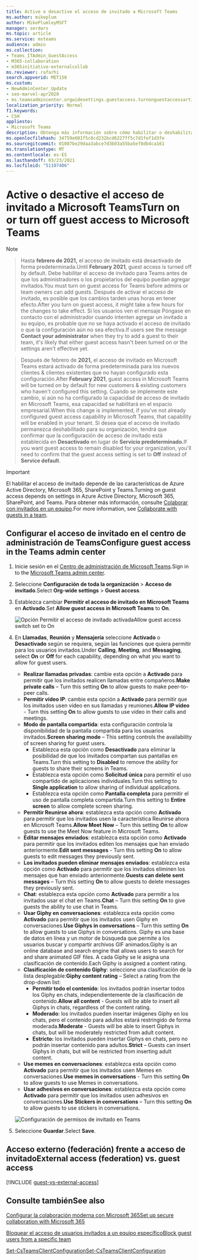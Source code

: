 ```yaml
---
title: Active o desactive el acceso de invitado a Microsoft Teams
ms.author: mikeplum
author: MikePlumleyMSFT
manager: serdars
ms.topic: article
ms.service: msteams
audience: admin
ms.collection:
- Teams_ITAdmin_GuestAccess
- M365-collaboration
- m365initiative-externalcollab
ms.reviewer: rafarhi
search.appverid: MET150
ms.custom:
- NewAdminCenter_Update
- seo-marvel-apr2020
- ms.teamsadmincenter.orgwidesettings.guestaccess.turnonguestaccessarticle
localization_priority: Normal
f1.keywords:
- CSH
appliesto:
- Microsoft Teams
description: Obtenga más información sobre cómo habilitar o deshabilitar el acceso de invitado en Microsoft Teams como administrador de Office 365.
ms.openlocfilehash: 34759e601f5c0cd232bcd6227ff5c7d1fef1d3fe
ms.sourcegitcommit: 01087be29daa3abce7d3b03a55ba5ef8db4ca161
ms.translationtype: MT
ms.contentlocale: es-ES
ms.lasthandoff: 03/23/2021
ms.locfileid: "51107406"
---
```

# <a name="turn-on-or-turn-off-guest-access-to-microsoft-teams"></a><span data-ttu-id="ea200-103">Active o desactive el acceso de invitado a Microsoft Teams</span><span class="sxs-lookup"><span data-stu-id="ea200-103">Turn on or turn off guest access to Microsoft Teams</span></span>

> [!Note]

> <span data-ttu-id="ea200-104">Hasta **febrero de 2021,** el acceso de invitado está desactivado de forma predeterminada.</span><span class="sxs-lookup"><span data-stu-id="ea200-104">Until **February 2021**, guest access is turned off by default.</span></span> <span data-ttu-id="ea200-105">Debe habilitar el acceso de invitado para Teams antes de que los administradores o los propietarios del equipo puedan agregar invitados.</span><span class="sxs-lookup"><span data-stu-id="ea200-105">You must turn on guest access for Teams before admins or team owners can add guests.</span></span> <span data-ttu-id="ea200-106">Después de activar el acceso de invitado, es posible que los cambios tarden unas horas en tener efecto.</span><span class="sxs-lookup"><span data-stu-id="ea200-106">After you turn on guest access, it might take a few hours for the changes to take effect.</span></span> <span data-ttu-id="ea200-107">Si los usuarios  ven el mensaje Póngase en contacto con el administrador cuando intenten agregar un invitado a su equipo, es probable que no se haya activado el acceso de invitado o que la configuración aún no sea efectiva.</span><span class="sxs-lookup"><span data-stu-id="ea200-107">If users see the message **Contact your administrator** when they try to add a guest to their team, it's likely that either guest access hasn't been turned on or the settings aren't effective yet.</span></span>

> <span data-ttu-id="ea200-108">Después de febrero de **2021,** el acceso de invitado en Microsoft Teams estará activado de forma predeterminada para los nuevos clientes & clientes existentes que no hayan configurado esta configuración.</span><span class="sxs-lookup"><span data-stu-id="ea200-108">After **February 2021**, guest access in Microsoft Teams will be turned on by default for new customers & existing customers who haven't configured this setting.</span></span> <span data-ttu-id="ea200-109">Cuando se implemente este cambio, si aún no ha configurado la capacidad de acceso de invitado en Microsoft Teams, esa capacidad se habilitará en el espacio empresarial.</span><span class="sxs-lookup"><span data-stu-id="ea200-109">When this change is implemented, if you've not already configured guest access capability in Microsoft Teams, that capability will be enabled in your tenant.</span></span> <span data-ttu-id="ea200-110">Si desea que el acceso de invitado permanezca deshabilitado para su organización, tendrá que confirmar que la configuración de acceso de invitado está establecida en **Desactivado** en lugar de **Servicio predeterminado.**</span><span class="sxs-lookup"><span data-stu-id="ea200-110">If you want guest access to remain disabled for your organization, you'll need to confirm that the guest access setting is set to **Off** instead of **Service default**.</span></span>

> [!IMPORTANT]
> <span data-ttu-id="ea200-111">El habilitar el acceso de invitado depende de las características de Azure Active Directory, Microsoft 365, SharePoint y Teams.</span><span class="sxs-lookup"><span data-stu-id="ea200-111">Turning on guest access depends on settings in Azure Active Directory, Microsoft 365, SharePoint, and Teams.</span></span> <span data-ttu-id="ea200-112">Para obtener más información, consulte [Colaborar con invitados en un equipo](/microsoft-365/solutions/collaborate-as-team).</span><span class="sxs-lookup"><span data-stu-id="ea200-112">For more information, see [Collaborate with guests in a team](/microsoft-365/solutions/collaborate-as-team).</span></span>

## <a name="configure-guest-access-in-the-teams-admin-center"></a><span data-ttu-id="ea200-113">Configurar el acceso de invitado en el centro de administración de Teams</span><span class="sxs-lookup"><span data-stu-id="ea200-113">Configure guest access in the Teams admin center</span></span>

1. <span data-ttu-id="ea200-114">Inicie sesión en el [Centro de administración de Microsoft Teams](https://admin.teams.microsoft.com/).</span><span class="sxs-lookup"><span data-stu-id="ea200-114">Sign in to the [Microsoft Teams admin center](https://admin.teams.microsoft.com/).</span></span>

2. <span data-ttu-id="ea200-115">Seleccione **Configuración de toda la organización** > **Acceso de invitado**.</span><span class="sxs-lookup"><span data-stu-id="ea200-115">Select **Org-wide settings** > **Guest access**.</span></span>

3. <span data-ttu-id="ea200-116">Establezca cambiar **Permitir el acceso de invitado en Microsoft Teams** en **Activado**.</span><span class="sxs-lookup"><span data-stu-id="ea200-116">Set **Allow guest access in Microsoft Teams** to **On**.</span></span>

    ![<span data-ttu-id="ea200-117">Opción Permitir el acceso de invitado activada</span><span class="sxs-lookup"><span data-stu-id="ea200-117">Allow guest access switch set to On</span></span> ](media/guest-access-setting.png)

4. <span data-ttu-id="ea200-118">En **Llamadas**, **Reunión** y **Mensajería** seleccione **Activado** o **Desactivado** según se requiera, según las funciones que quiera permitir para los usuarios invitados.</span><span class="sxs-lookup"><span data-stu-id="ea200-118">Under **Calling**, **Meeting**, and **Messaging**, select **On** or **Off** for each capability, depending on what you want to allow for guest users.</span></span>

      - <span data-ttu-id="ea200-119">**Realizar llamadas privadas**: cambie esta opción a **Activado** para permitir que los invitados realicen llamadas entre compañeros.</span><span class="sxs-lookup"><span data-stu-id="ea200-119">**Make private calls** – Turn this setting **On** to allow guests to make peer-to-peer calls.</span></span>
      - <span data-ttu-id="ea200-120">**Permitir vídeo IP**: cambie esta opción a **Activado** para permitir que los invitados usen vídeo en sus llamadas y reuniones.</span><span class="sxs-lookup"><span data-stu-id="ea200-120">**Allow IP video** - Turn this setting **On** to allow guests to use video in their calls and meetings.</span></span>
      - <span data-ttu-id="ea200-121">**Modo de pantalla compartida**: esta configuración controla la disponibilidad de la pantalla compartida para los usuarios invitados.</span><span class="sxs-lookup"><span data-stu-id="ea200-121">**Screen sharing mode** – This setting controls the availability of screen sharing for guest users.</span></span>
          - <span data-ttu-id="ea200-122">Establezca esta opción como **Desactivado** para eliminar la posibilidad de que los invitados compartan sus pantallas en Teams.</span><span class="sxs-lookup"><span data-stu-id="ea200-122">Turn this setting to **Disabled** to remove the ability for guests to share their screens in Teams.</span></span>
          - <span data-ttu-id="ea200-123">Establezca esta opción como **Solicitud única** para permitir el uso compartido de aplicaciones individuales.</span><span class="sxs-lookup"><span data-stu-id="ea200-123">Turn this setting to **Single application** to allow sharing of individual applications.</span></span>
          - <span data-ttu-id="ea200-124">Establezca esta opción como **Pantalla completa** para permitir el uso de pantalla completa compartida.</span><span class="sxs-lookup"><span data-stu-id="ea200-124">Turn this setting to **Entire screen** to allow complete screen sharing.</span></span>
      - <span data-ttu-id="ea200-125">**Permitir Reunirse ahora**: establezca esta opción como **Activado** para permitir que los invitados usen la característica Reunirse ahora en Microsoft Teams.</span><span class="sxs-lookup"><span data-stu-id="ea200-125">**Allow Meet Now** – Turn this setting **On** to allow guests to use the Meet Now feature in Microsoft Teams.</span></span>
      - <span data-ttu-id="ea200-126">**Editar mensajes enviados**: establezca esta opción como **Activado** para permitir que los invitados editen los mensajes que han enviado anteriormente.</span><span class="sxs-lookup"><span data-stu-id="ea200-126">**Edit sent messages** - Turn this setting **On** to allow guests to edit messages they previously sent.</span></span>
      - <span data-ttu-id="ea200-127">**Los invitados pueden eliminar mensajes enviados**: establezca esta opción como **Activado** para permitir que los invitados eliminen los mensajes que han enviado anteriormente.</span><span class="sxs-lookup"><span data-stu-id="ea200-127">**Guests can delete sent messages** – Turn this setting **On** to allow guests to delete messages they previously sent.</span></span>
      - <span data-ttu-id="ea200-128">**Chat**: establezca esta opción como **Activado** para permitir a los invitados usar el chat en Teams.</span><span class="sxs-lookup"><span data-stu-id="ea200-128">**Chat** – Turn this setting **On** to give guests the ability to use chat in Teams.</span></span>
      - <span data-ttu-id="ea200-129">**Usar Giphy en conversaciones**: establezca esta opción como **Activado** para permitir que los invitados usen Giphy en conversaciones.</span><span class="sxs-lookup"><span data-stu-id="ea200-129">**Use Giphys in conversations** – Turn this setting **On** to allow guests to use Giphys in conversations.</span></span> <span data-ttu-id="ea200-130">Giphy es una base de datos en línea y un motor de búsqueda que permite a los usuarios buscar y compartir archivos GIF animados.</span><span class="sxs-lookup"><span data-stu-id="ea200-130">Giphy is an online database and search engine that allows users to search for and share animated GIF files.</span></span> <span data-ttu-id="ea200-131">A cada Giphy se le asigna una clasificación de contenido.</span><span class="sxs-lookup"><span data-stu-id="ea200-131">Each Giphy is assigned a content rating.</span></span>
      - <span data-ttu-id="ea200-132">**Clasificación de contenido Giphy**: seleccione una clasificación de la lista desplegable:</span><span class="sxs-lookup"><span data-stu-id="ea200-132">**Giphy content rating** –  Select a rating from the drop-down list:</span></span>
          - <span data-ttu-id="ea200-133">**Permitir todo el contenido**: los invitados podrán insertar todos los Giphy en chats, independientemente de la clasificación de contenido.</span><span class="sxs-lookup"><span data-stu-id="ea200-133">**Allow all content** - Guests will be able to insert all Giphys in chats, regardless of the content rating.</span></span>
          - <span data-ttu-id="ea200-134">**Moderado**: los invitados pueden insertar imágenes Giphy en los chats, pero el contenido para adultos estará restringido de forma moderada.</span><span class="sxs-lookup"><span data-stu-id="ea200-134">**Moderate** - Guests will be able to insert Giphys in chats, but will be moderately restricted from adult content.</span></span>
          - <span data-ttu-id="ea200-135">**Estricto:** los invitados pueden insertar Giphys en chats, pero no podrán insertar contenido para adultos.</span><span class="sxs-lookup"><span data-stu-id="ea200-135">**Strict** – Guests can insert Giphys in chats, but will be restricted from inserting adult content.</span></span>
      - <span data-ttu-id="ea200-136">**Use memes en conversaciones**: establezca esta opción como **Activado** para permitir que los invitados usen Memes en conversaciones.</span><span class="sxs-lookup"><span data-stu-id="ea200-136">**Use memes in conversations** - Turn this setting **On** to allow guests to use Memes in conversations.</span></span>
      - <span data-ttu-id="ea200-137">**Usar adhesivos en conversaciones**: establezca esta opción como **Activado** para permitir que los invitados usen adhesivos en conversaciones.</span><span class="sxs-lookup"><span data-stu-id="ea200-137">**Use Stickers in conversations** – Turn this setting **On** to allow guests to use stickers in conversations.</span></span>

    ![Configuración de permisos de invitado en Teams](media/manage-guest-access-image1.png)

5. <span data-ttu-id="ea200-139">Seleccione **Guardar**.</span><span class="sxs-lookup"><span data-stu-id="ea200-139">Select **Save**.</span></span>

## <a name="external-access-federation-vs-guest-access"></a><span data-ttu-id="ea200-140">Acceso externo (federación) frente a acceso de invitado</span><span class="sxs-lookup"><span data-stu-id="ea200-140">External access (federation) vs. guest access</span></span>

[!INCLUDE [guest-vs-external-access](includes/guest-vs-external-access.md)]

## <a name="see-also"></a><span data-ttu-id="ea200-141">Consulte también</span><span class="sxs-lookup"><span data-stu-id="ea200-141">See also</span></span>

[<span data-ttu-id="ea200-142">Configurar la colaboración moderna con Microsoft 365</span><span class="sxs-lookup"><span data-stu-id="ea200-142">Set up secure collaboration with Microsoft 365</span></span>](/microsoft-365/solutions/setup-secure-collaboration-with-teams)

[<span data-ttu-id="ea200-143">Bloquear el acceso de usuarios invitados a un equipo específico</span><span class="sxs-lookup"><span data-stu-id="ea200-143">Block guest users from a specific team</span></span>](/microsoft-365/solutions/per-group-guest-access)

[<span data-ttu-id="ea200-144">Set-CsTeamsClientConfiguration</span><span class="sxs-lookup"><span data-stu-id="ea200-144">Set-CsTeamsClientConfiguration</span></span>](/powershell/module/skype/set-csteamsclientconfiguration)